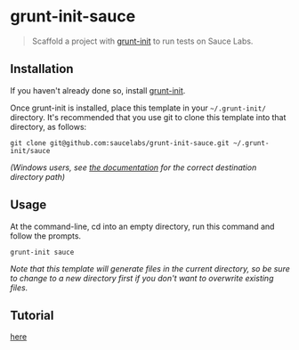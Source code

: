 # grunt-init-sauce

> Scaffold a project with [grunt-init][] to run tests on Sauce Labs.

[grunt-init]: http://gruntjs.com/project-scaffolding

## Installation
If you haven't already done so, install [grunt-init][].

Once grunt-init is installed, place this template in your `~/.grunt-init/` directory. It's recommended that you use git to clone this template into that directory, as follows:

```
git clone git@github.com:saucelabs/grunt-init-sauce.git ~/.grunt-init/sauce
```

_(Windows users, see [the documentation][grunt-init] for the correct destination directory path)_

## Usage

At the command-line, cd into an empty directory, run this command and follow the prompts.

```
grunt-init sauce
```

_Note that this template will generate files in the current directory, so be sure to change to a new directory first if you don't want to overwrite existing files._

## Tutorial

[here](https://github.com/saucelabs/node-tutorials/tree/master/grunt-mocha-wd-parallel)
